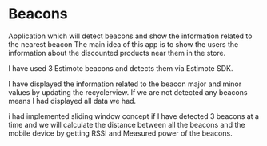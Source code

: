 # Beacons
Application which will detect beacons and show the information related to the nearest beacon
The main idea of this app is to show the users the information about the discounted products near them in the store.

I have used 3 Estimote beacons and detects them via Estimote SDK.

I have displayed the information related to the beacon major and minor values by updating the recyclerview.
If we are not detected any beacons means I had displayed all data we had.

i had implemented sliding window concept if I have detected 3 beacons at a time and we will calculate the distance between all the beacons and the
mobile device by getting RSSI and Measured power of the beacons.
